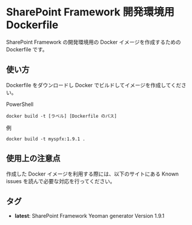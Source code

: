 # SharePoint Framework 開発環境用 Dockerfile
SharePoint Framework の開発環境用の Docker イメージを作成するための Dockerfile です。

## 使い方
Dockerfile をダウンロードし Docker でビルドしてイメージを作成してください。

PowerShell
```PowersShell
docker build -t [ラベル] [Dockerfile のパス]
```

例
```PowersShell
docker build -t myspfx:1.9.1 .
```

## 使用上の注意点
作成した Docker イメージを利用する際には、以下のサイトにある Known issues を読んで必要な対応を行ってください。

## タグ
- **latest**: SharePoint Framework Yeoman generator Version 1.9.1